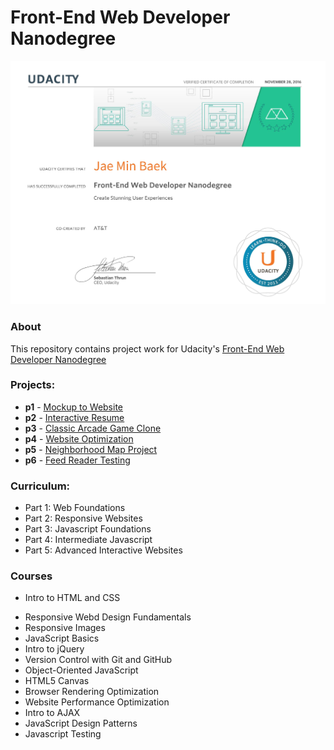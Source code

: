 # Front-End Web Developer Nanodegree

![Certificate](certificate.jpg)

### About
This repository contains project work for Udacity's [Front-End Web Developer Nanodegree](https://www.udacity.com/course/nd001)

### Projects:
- **p1** - [Mockup to Website](https://github.com/jbaek7023/MockupToWeb)
- **p2** - [Interactive Resume](https://github.com/jbaek7023/Online-Resume)
- **p3** - [Classic Arcade Game Clone](https://github.com/jbaek7023/ArcadeGame)
- **p4** - [Website Optimization](https://github.com/jbaek7023/web-optimization)
- **p5** - [Neighborhood Map Project](https://github.com/jbaek7023/FindNeighborhood)
- **p6** - [Feed Reader Testing](https://github.com/jbaek7023/JSTesting)

### Curriculum:
- Part 1: Web Foundations
- Part 2: Responsive Websites
- Part 3: Javascript Foundations
- Part 4: Intermediate Javascript
- Part 5: Advanced Interactive Websites

### Courses
* Intro to HTML and CSS
- Responsive Webd Design Fundamentals
- Responsive Images
- JavaScript Basics
- Intro to jQuery
- Version Control with Git and GitHub
- Object-Oriented JavaScript
- HTML5 Canvas
- Browser Rendering Optimization
- Website Performance Optimization
- Intro to AJAX
- JavaScript Design Patterns
- Javascript Testing

